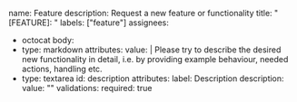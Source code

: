name: Feature
description: Request a new feature or functionality
title: "[FEATURE]: "
labels: ["feature"]
assignees:
- octocat
  body:
- type: markdown
  attributes:
  value: |
  Please try to describe the desired new functionality in detail, i.e. by providing example behaviour, needed actions, handling etc.
- type: textarea
  id: description
  attributes:
  label: Description
  description: 
  value: ""
  validations:
  required: true

